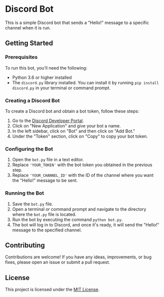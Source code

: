 # Discord Bot

This is a simple Discord bot that sends a "Hello!" message to a specific channel when it is run.

## Getting Started

### Prerequisites

To run this bot, you'll need the following:

- Python 3.6 or higher installed
- The `discord.py` library installed. You can install it by running `pip install discord.py` in your terminal or command prompt.

### Creating a Discord Bot

To create a Discord bot and obtain a bot token, follow these steps:

1. Go to the [Discord Developer Portal](https://discord.com/developers/applications).
2. Click on "New Application" and give your bot a name.
3. In the left sidebar, click on "Bot" and then click on "Add Bot."
4. Under the "Token" section, click on "Copy" to copy your bot token.

### Configuring the Bot

1. Open the `bot.py` file in a text editor.
2. Replace `'YOUR_TOKEN'` with the bot token you obtained in the previous step.
3. Replace `'YOUR_CHANNEL_ID'` with the ID of the channel where you want the "Hello!" message to be sent.

### Running the Bot

1. Save the `bot.py` file.
2. Open a terminal or command prompt and navigate to the directory where the `bot.py` file is located.
3. Run the bot by executing the command `python bot.py`.
4. The bot will log in to Discord, and once it's ready, it will send the "Hello!" message to the specified channel.

## Contributing

Contributions are welcome! If you have any ideas, improvements, or bug fixes, please open an issue or submit a pull request.

## License

This project is licensed under the [MIT License](LICENSE).
